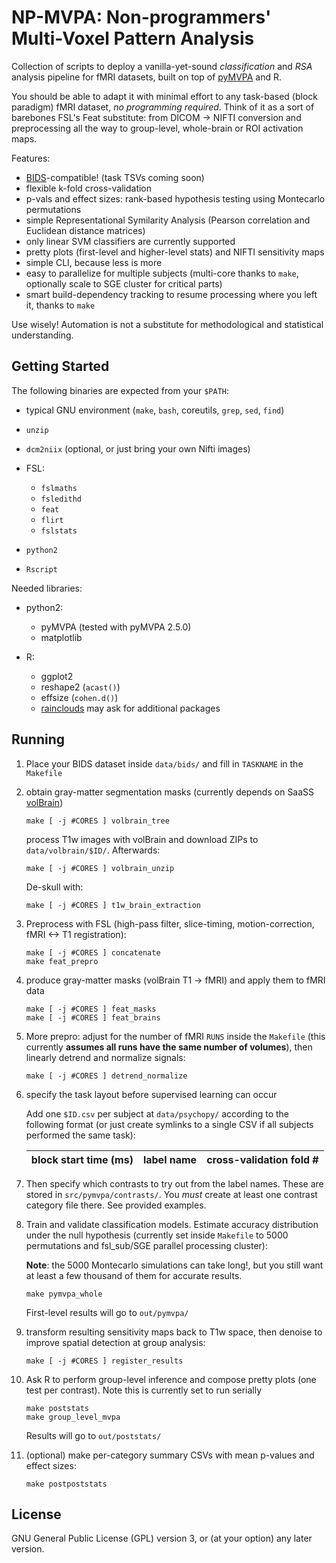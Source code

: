 # NP-MVPA: Non-programmers' Multi-Voxel Pattern Analysis

Collection of scripts to deploy a vanilla-yet-sound _classification_
and _RSA_ analysis pipeline for fMRI datasets, built on top of
[pyMVPA](http://www.pymvpa.org/) and R.

You should be able to adapt it with
minimal effort to any task-based (block paradigm) fMRI dataset, _no programming required_.
Think of it as a sort of barebones FSL's Feat substitute: from DICOM ->
NIFTI conversion and preprocessing all the way to group-level,
whole-brain or ROI activation maps.

Features:

 - [BIDS](https://bids.neuroimaging.io/)-compatible! (task TSVs coming soon)
 - flexible k-fold cross-validation
 - p-vals and effect sizes: rank-based hypothesis testing using Montecarlo permutations
 - simple Representational Symilarity Analysis (Pearson correlation and Euclidean distance matrices)
 - only linear SVM classifiers are currently supported
 - pretty plots (first-level and higher-level stats) and NIFTI sensitivity maps
 - simple CLI, because less is more
 - easy to parallelize for multiple subjects (multi-core thanks to `make`, optionally scale to SGE cluster for critical parts)
 - smart build-dependency tracking to resume processing where you left it, thanks to `make`

Use wisely! Automation is not a substitute for methodological and
statistical understanding.

## Getting Started

The following binaries are expected from your `$PATH`:

- typical GNU environment (`make`, `bash`, coreutils, `grep`, `sed`, `find`)
- `unzip`
- `dcm2niix` (optional, or just bring your own Nifti images)
- FSL:

   - `fslmaths`
   - `fsledithd`
   - `feat`
   - `flirt`
   - `fslstats`

- `python2`
- `Rscript`

Needed libraries:

- python2:

   - pyMVPA (tested with pyMVPA 2.5.0)
   - matplotlib

- R:

   - ggplot2
   - reshape2 (`acast()`)
   - effsize (`cohen.d()`)
   - [rainclouds](https://github.com/RainCloudPlots/RainCloudPlots)
     may ask for additional packages

## Running

1. Place your BIDS dataset inside `data/bids/` and fill in `TASKNAME`
   in the `Makefile`

2. obtain gray-matter segmentation masks (currently depends on SaaSS
   [volBrain](https://www.volbrain.upv.es/))

   ```
   make [ -j #CORES ] volbrain_tree
   ```

   process T1w images with volBrain and download ZIPs to
   `data/volbrain/$ID/`. Afterwards:

   ```
   make [ -j #CORES ] volbrain_unzip
   ```

   De-skull with:

   ```
   make [ -j #CORES ] t1w_brain_extraction
   ```

3. Preprocess with FSL (high-pass filter, slice-timing,
   motion-correction, fMRI <-> T1 registration):

   ```
   make [ -j #CORES ] concatenate
   make feat_prepro
   ```

4. produce gray-matter masks (volBrain T1 -> fMRI) and apply them to
   fMRI data

   ```
   make [ -j #CORES ] feat_masks
   make [ -j #CORES ] feat_brains
   ```

5. More prepro: adjust for the number of fMRI `RUNS` inside the
   `Makefile` (this currently **assumes all runs have the same number
   of volumes**), then linearly detrend and normalize signals:

   ```
   make [ -j #CORES ] detrend_normalize
   ```

6. specify the task layout before supervised learning can occur

   Add one `$ID.csv` per subject at `data/psychopy/` according to the
   following format (or just create symlinks to a single CSV if all
   subjects performed the same task):

   | block start time (ms) | label name | cross-validation fold # |
   |-|-|-|

7. Then specify which contrasts to try out from the label names. These
   are stored in `src/pymvpa/contrasts/`. You _must_ create at least
   one contrast category file there. See provided examples.

8. Train and validate classification models. Estimate accuracy
   distribution under the null hypothesis (currently set inside `Makefile` to
   5000 permutations and fsl_sub/SGE parallel processing cluster):

   __Note__: the 5000 Montecarlo simulations can take long!, but you still want
   at least a few thousand of them for accurate results.

   ```
   make pymvpa_whole
   ```

    First-level results will go to `out/pymvpa/`

9. transform resulting sensitivity maps back to T1w space, then
    denoise to improve spatial detection at group analysis:

    ```
    make [ -j #CORES ] register_results
    ```

10. Ask R to perform group-level inference and compose pretty plots
    (one test per contrast). Note this is currently set to run serially

    ```
    make poststats
    make group_level_mvpa
    ```

    Results will go to `out/poststats/`

11. (optional) make per-category summary CSVs with mean p-values and
    effect sizes:

    ```
    make postpoststats
    ```

## License

GNU General Public License (GPL) version 3, or (at your option) any
later version.
